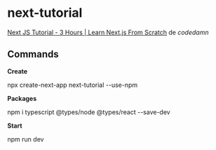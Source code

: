 # next-tutorial

[Next JS Tutorial - 3 Hours | Learn Next.js From Scratch](https://www.youtube.com/watch?v=tt3PUvhOVzo) de *codedamn*

## Commands

**Create**

npx create-next-app next-tutorial --use-npm

**Packages**

npm i typescript @types/node @types/react --save-dev

**Start**

npm run dev

































